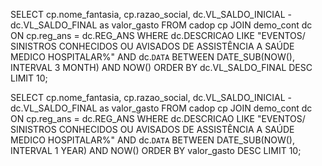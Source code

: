 SELECT cp.nome_fantasia, cp.razao_social,
dc.VL_SALDO_INICIAL - dc.VL_SALDO_FINAL as valor_gasto
FROM cadop cp JOIN demo_cont dc
ON cp.reg_ans = dc.REG_ANS 
WHERE dc.DESCRICAO LIKE "EVENTOS/ SINISTROS CONHECIDOS OU AVISADOS  DE ASSISTÊNCIA A SAÚDE MEDICO HOSPITALAR%" 
AND dc.`DATA` BETWEEN DATE_SUB(NOW(), INTERVAL 3 MONTH) AND NOW()
ORDER BY dc.VL_SALDO_FINAL DESC
LIMIT 10;


SELECT cp.nome_fantasia, cp.razao_social,
dc.VL_SALDO_INICIAL - dc.VL_SALDO_FINAL as valor_gasto
FROM cadop cp JOIN demo_cont dc
ON cp.reg_ans = dc.REG_ANS 
WHERE dc.DESCRICAO LIKE "EVENTOS/ SINISTROS CONHECIDOS OU AVISADOS  DE ASSISTÊNCIA A SAÚDE MEDICO HOSPITALAR%" 
AND dc.`DATA` BETWEEN DATE_SUB(NOW(), INTERVAL 1 YEAR) AND NOW()
ORDER BY valor_gasto DESC
LIMIT 10;

